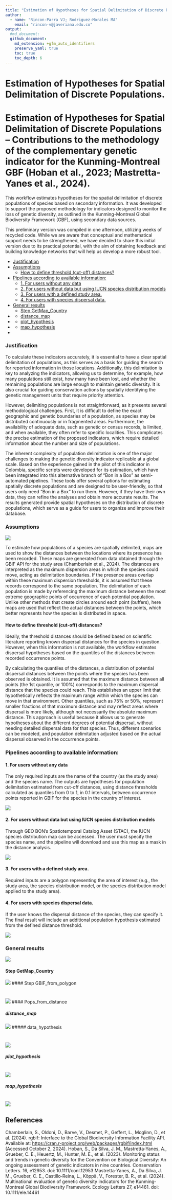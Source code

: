 ```yaml
---
title: "Estimation of Hypotheses for Spatial Delimitation of Discrete Populations."
author: 
  - name: "Rincon-Parra VJ; Rodriguez-Morales MA"
    email: "rincon-v@javeriana.edu.co"
output: 
  #md_document:
  github_document:
    md_extension: +gfm_auto_identifiers
    preserve_yaml: true
    toc: true
    toc_depth: 6
---
```


Estimation of Hypotheses for Spatial Delimitation of Discrete
Populations.
================

# Estimation of Hypotheses for Spatial Delimitation of Discrete Populations – Contributions to the methodology of the complementary genetic indicator for the Kunming-Montreal GBF (Hoban et al., 2023; Mastretta‐Yanes et al., 2024).

This workflow estimates hypotheses for the spatial delimitation of
discrete populations of species based on secondary information. It was
developed to support the proposed methodology for indicators designed to
monitor the loss of genetic diversity, as outlined in the
Kunming-Montreal Global Biodiversity Framework (GBF), using secondary
data sources.

This preliminary version was compiled in one afternoon, utilizing weeks
of recycled code. While we are aware that conceptual and mathematical
support needs to be strengthened, we have decided to share this initial
version due to its practical potential, with the aim of obtaining
feedback and building knowledge networks that will help us develop a
more robust tool.

  - [Justification](#justification)
  - [Assumptions](#assumptions)
    - [How to define threshold (cut-off)
      distances?](#how-to-define-threshold-cut-off-distances)
  - [Pipelines according to available
    information:](#pipelines-according-to-available-information)
    - [1. For users without any data](#1-for-users-without-any-data)
    - [2. For users without data but using IUCN species distribution
      models](#2-for-users-without-data-but-using-iucn-species-distribution-models)
    - [3. For users with a defined study
      area.](#3-for-users-with-a-defined-study-area)
    - [4. For users with species dispersal
      data.](#4-for-users-with-species-dispersal-data)
  - [General results](#general-results)
    - [Step GetMap_Country](#step-getmap_country)
- [](#section)
  - [distance_map](#distance_map)
- [](#section-1)
  - [plot_hypothesis](#plot_hypothesis)
- [](#section-2)
  - [map_hypothesis](#map_hypothesis)
- [](#section-3)

### Justification

To calculate these indicators accurately, it is essential to have a
clear spatial delimitation of populations, as this serves as a basis for
guiding the search for reported information in those locations.
Additionally, this delimitation is key to analyzing the indicators,
allowing us to determine, for example, how many populations still exist,
how many have been lost, and whether the remaining populations are large
enough to maintain genetic diversity. It is also crucial for guiding
conservation actions by spatially identifying the genetic management
units that require priority attention.

However, delimiting populations is not straightforward, as it presents
several methodological challenges. First, it is difficult to define the
exact geographic and genetic boundaries of a population, as species may
be distributed continuously or in fragmented areas. Furthermore, the
availability of adequate data, such as genetic or census records, is
limited, and when available, they often refer to specific localities.
This complicates the precise estimation of the proposed indicators,
which require detailed information about the number and size of
populations.

The inherent complexity of population delimitation is one of the major
challenges to making the genetic diversity indicator replicable at a
global scale. Based on the experience gained in the pilot of this
indicator in Colombia, specific scripts were developed for its
estimation, which have been integrated into this alternative branch of
“Bon in a Box” as semi-automated pipelines. These tools offer several
options for estimating spatially discrete populations and are designed
to be user-friendly, so that users only need “Bon in a Box” to run them.
However, if they have their own data, they can refine the analyses and
obtain more accurate results. The results generated provide spatial
hypotheses on the distribution of discrete populations, which serve as a
guide for users to organize and improve their database.

### Assumptions

![](README_figures/Basic_analysisis.jpg)

To estimate how populations of a species are spatially delimited, maps
are used to show the distances between the locations where its presence
has been recorded. These maps are generated from data obtained through
the GBIF API for the study area (Chamberlain et al., 2024). The
distances are interpreted as the maximum dispersion areas in which the
species could move, acting as delimitation boundaries. If the presence
areas overlap within these maximum dispersion thresholds, it is assumed
that these records correspond to the same population. The delimitation
of each population is made by referencing the maximum distance between
the most extreme geographic points of occurrence of each potential
population. Unlike other methods that create circles around each point
(buffers), here maps are used that reflect the actual distances between
the points, which better represents how the species is distributed in
space.

#### How to define threshold (cut-off) distances?

Ideally, the threshold distances should be defined based on scientific
literature reporting known dispersal distances for the species in
question. However, when this information is not available, the workflow
estimates dispersal hypotheses based on the quantiles of the distances
between recorded occurrence points.

By calculating the quantiles of the distances, a distribution of
potential dispersal distances between the points where the species has
been observed is obtained. It is assumed that the maximum distance
between all points (the 1st quantile, or 100%) corresponds to the
maximum dispersal distance that the species could reach. This
establishes an upper limit that hypothetically reflects the maximum
range within which the species can move in that environment. Other
quantiles, such as 75% or 50%, represent smaller fractions of that
maximum distance and may reflect areas where dispersal is more likely,
although not necessarily the absolute maximum distance. This approach is
useful because it allows us to generate hypotheses about the different
degrees of potential dispersal, without needing detailed dispersal data
for that species. Thus, different scenarios can be modeled, and
population delimitation adjusted based on the actual dispersal observed
in the occurrence points.

### Pipelines according to available information:

#### 1. For users without any data

The only required inputs are the name of the country (as the study area)
and the species name. The outputs are hypotheses for population
delimitation estimated from cut-off distances, using distance thresholds
calculated as quantiles from 0 to 1, in 0.1 intervals, between
occurrence points reported in GBIF for the species in the country of
interest.

![](README_figures/UsersNoData.png)

#### 2. For users without data but using IUCN species distribution models

Through GEO BON’s Spatiotemporal Catalog Asset (STAC), the IUCN species
distribution map can be accessed. The user must specify the species
name, and the pipeline will download and use this map as a mask in the
distance analysis.

![](README_figures/UsersUICNmap.png)

#### 3. For users with a defined study area.

Required inputs are a polygon representing the area of interest (e.g.,
the study area, the species distribution model, or the species
distribution model applied to the study area).

#### 4. For users with species dispersal data.

If the user knows the dispersal distance of the species, they can
specify it. The final result will include an additional population
hypothesis estimated from the defined distance threshold.

![](README_figures/UsersDistantInfo.png)

### General results

![](README_figures/Step%20Pops_from_distance.png)

#### Step GetMap_Country

![](README_figures/Step%20GetMap_Country.png) \#### Step
GBIF_from_polygon

# 

![](README_figures/Step%20GBIF_from_polygon.png) \####
Pops_from_distance

##### distance_map

![](README_figures/Step%20Pops_from_distance%20distance_map.png) \#####
data_hypothesis

# 

![](README_figures/Step%20Pops_from_distance%20data_hypotesis.png)

##### plot_hypothesis

# 

![](README_figures/Step%20Pops_from_distance%20plot_hyp.png)

##### map_hypothesis

# 

![](README_figures/Step%20Pops_from_distance%20map_hypotesis.png)

## References

Chamberlain, S., Oldoni, D., Barve, V., Desmet, P., Geffert, L.,
Mcglinn, D., et al. (2024). rgbif: Interface to the Global Biodiversity
Information Facility API. Available at:
<https://cran.r-project.org/web/packages/rgbif/index.html> (Accessed
October 2, 2024). Hoban, S., Da Silva, J. M., Mastretta‐Yanes, A.,
Grueber, C. E., Heuertz, M., Hunter, M. E., et al. (2023). Monitoring
status and trends in genetic diversity for the Convention on Biological
Diversity: An ongoing assessment of genetic indicators in nine
countries. Conservation Letters. 16, e12953. doi: 10.1111/conl.12953
Mastretta‐Yanes, A., Da Silva, J. M., Grueber, C. E., Castillo‐Reina,
L., Köppä, V., Forester, B. R., et al. (2024). Multinational evaluation
of genetic diversity indicators for the Kunming‐Montreal Global
Biodiversity Framework. Ecology Letters 27, e14461. doi:
10.1111/ele.14461
